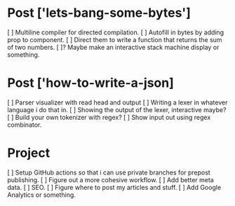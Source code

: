 # Post ['lets-bang-some-bytes']
[ ] Multiline compiler for directed compilation.
    [ ] Autofill in bytes by adding prop to component.
[ ] Direct them to write a function that returns the sum of two numbers.
[ ]? Maybe make an interactive stack machine display or something.

# Post ['how-to-write-a-json]
[ ] Parser visualizer with read head and output
[ ] Writing a lexer in whatever language i do that in.
[ ] Showing the output of the lexer, interactive maybe?
    [ ] Build your own tokenizer with regex?
    [ ] Show input out using regex combinator.

# Project
[ ] Setup GitHub actions so that i can use private branches for prepost publishing.
[ ] Figure out a more cohesive workflow.
[ ] Add better meta data.
    [ ] SEO.
    [ ] Figure where to post my articles and stuff.
    [ ] Add Google Analytics or something.